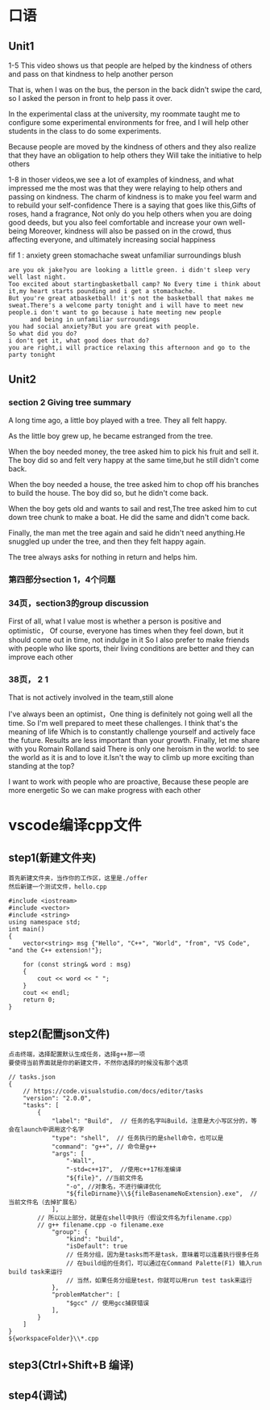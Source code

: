 # 口语
## Unit1
1-5
This video shows us that people are helped by the kindness of others and pass on that kindness to help another person

That is, when I was on the bus, the person in the back didn't swipe the card, so I asked the person in front to help pass it over.

In the experimental class at the university, my roommate taught me to configure some experimental environments for free,
 and I will help other students in the class to do some experiments.

Because people are moved by the kindness of others and they also realize that they have an obligation to help others
they Will take the initiative to help others

1-8
in thoser videos,we see a lot of examples of kindness,
and what impressed me the most was that they were relaying to help others and passing on kindness.
The charm of kindness is to make you feel warm and to rebuild your self-confidence
There is a saying that goes like this,Gifts of roses, hand a fragrance,
Not only do you help others when you are doing good deeds, but you also feel comfortable and increase your own well-being
Moreover, kindness will also be passed on in the crowd, thus affecting everyone, and ultimately increasing social happiness


fif 1 : anxiety green stomachache sweat unfamiliar surroundings blush

	are you ok jake?you are looking a little green. i didn't sleep very well last night.   
	Too excited about startingbasketball camp? No Every time i think about it,my heart starts pounding and i get a stomachache.
	But you're great atbasketball! it's not the basketball that makes me sweat.There's a welcome party tonight and i will have to meet new people.i don't want to go because i hate meeting new people 
          and being in unfamiliar surroundings
	you had social anxiety?But you are great with people.
	So what did you do?
	i don't get it, what good does that do?
	you are right,i will practice relaxing this afternoon and go to the party tonight

## Unit2
### section 2  Giving tree summary
A long time ago, a little boy played with a tree. They all felt happy.

As the little boy grew up, he became estranged from the tree.

When the boy needed money, the tree asked him to pick his fruit and sell it. The boy did so and felt very happy at the same time,but he still didn't come back.

When the boy needed a house, the tree asked him to chop off his branches to build the house. The boy did so, but he didn't come back.

When the boy gets old and wants to sail and rest,The tree asked him to cut down tree chunk to make a boat. He did the same and didn't come back.

Finally, the man met the tree again and said he didn't need anything.He snuggled up under the tree, and then they felt happy again.

The tree always asks for nothing in return and helps him.

### 第四部分section 1，4个问题

### 34页，section3的group discussion
First of all, what I value most is whether a person is positive and optimistic，
Of course, everyone has times when they feel down, but it should come out in time, not indulge in it
So I also prefer to make friends with people who like sports, their living conditions are better and they can improve each other

### 38页， 2 1
That is not actively involved in the team,still alone

I've always been an optimist，One thing is definitely not going well all the time.
So I'm well prepared to meet these challenges.
I think that's the meaning of life
Which is to constantly challenge yourself and actively face the future.
Results are less important than your growth.
Finally, let me share with you
Romain Rolland said There is only one heroism in the world: to see the world as it is and to love it.Isn't the way to climb up more exciting than standing at the top?

I want to work with people who are proactive,
Because these people are more energetic
So we can make progress with each other


# vscode编译cpp文件
## step1(新建文件夹)
	首先新建文件夹，当作你的工作区，这里是./offer
	然后新建一个测试文件，hello.cpp

	#include <iostream>
	#include <vector>
	#include <string>
	using namespace std;
	int main()
	{
		vector<string> msg {"Hello", "C++", "World", "from", "VS Code", "and the C++ extension!"};

		for (const string& word : msg)
		{
			cout << word << " ";
		}
		cout << endl;
		return 0;
	}
	
## step2(配置json文件)
	点击终端，选择配置默认生成任务，选择g++那一项
	要使得当前界面就是你的新建文件，不然你选择的时候没有那个选项

	// tasks.json
	{
		// https://code.visualstudio.com/docs/editor/tasks
		"version": "2.0.0",
		"tasks": [
			{
				"label": "Build",  // 任务的名字叫Build，注意是大小写区分的，等会在launch中调用这个名字
				"type": "shell",  // 任务执行的是shell命令，也可以是
				"command": "g++", // 命令是g++
				"args": [
					"-Wall",
					"-std=c++17",  //使用c++17标准编译
					"${file}", //当前文件名
					"-o", //对象名，不进行编译优化
					"${fileDirname}\\${fileBasenameNoExtension}.exe",  //当前文件名（去掉扩展名）
				],
			// 所以以上部分，就是在shell中执行（假设文件名为filename.cpp）
			// g++ filename.cpp -o filename.exe
				"group": { 
					"kind": "build",
					"isDefault": true   
					// 任务分组，因为是tasks而不是task，意味着可以连着执行很多任务
					// 在build组的任务们，可以通过在Command Palette(F1) 输入run build task来运行
					// 当然，如果任务分组是test，你就可以用run test task来运行 
				},
				"problemMatcher": [
					"$gcc" // 使用gcc捕获错误
				],
			}
		]
	}
	${workspaceFolder}\\*.cpp

## step3(Ctrl+Shift+B 编译)

## step4(调试)



